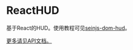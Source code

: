 # ReactHUD

基于React的HUD。使用教程可见[seinjs-dom-hud](http://seinjs.com/cn/extension/web-extensions/hud)。  

[更多请见API文档。](./doc/README.md)
